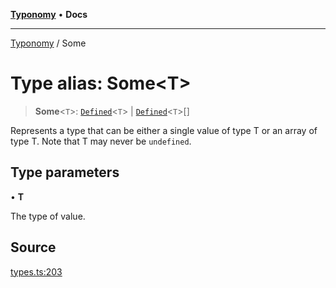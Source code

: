 [**Typonomy**](../README.md) • **Docs**

***

[Typonomy](../globals.md) / Some

# Type alias: Some\<T\>

> **Some**\<`T`\>: [`Defined`](Defined.md)\<`T`\> \| [`Defined`](Defined.md)\<`T`\>[]

Represents a type that can be either a single value of type T or an array of type T.
Note that T may never be `undefined`.

## Type parameters

• **T**

The type of value.

## Source

[types.ts:203](https://github.com/softcraft-development/typonomy/blob/d8b6722e8f9213512ecbf239a27330f22316ef6d/src/types.ts#L203)
